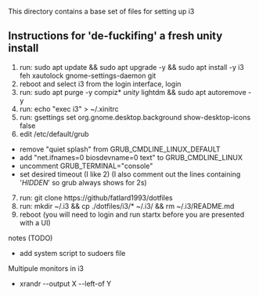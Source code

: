 This directory contains a base set of files for setting up i3

Instructions for 'de-fuckifing' a fresh unity install
-----------------------------------------------------

1. run: sudo apt update && sudo apt upgrade -y && sudo apt install -y i3 feh xautolock gnome-settings-daemon git
2. reboot and select i3 from the login interface, login
3. run: sudo apt purge -y compiz* *unity* lightdm && sudo apt autoremove -y
4. run: echo "exec i3" > ~/.xinitrc
5. run: gsettings set org.gnome.desktop.background show-desktop-icons false
6. edit /etc/default/grub
  * remove "quiet splash" from GRUB_CMDLINE_LINUX_DEFAULT
  * add "net.ifnames=0 biosdevname=0 text" to GRUB_CMDLINE_LINUX
  * uncomment GRUB_TERMINAL="console"
  * set desired timeout (I like 2) (I also comment out the lines containing '_HIDDEN_' so grub always shows for 2s)
7. run: git clone https://github/fatlard1993/dotfiles
8. run: mkdir ~/.i3 && cp ./dotfiles/i3/* ~/.i3/ && rm ~/.i3/README.md
9. reboot (you will need to login and run startx before you are presented with a UI)


notes (TODO)
  * add system script to sudoers file

Multipule monitors in i3
  * xrandr --output X --left-of Y

